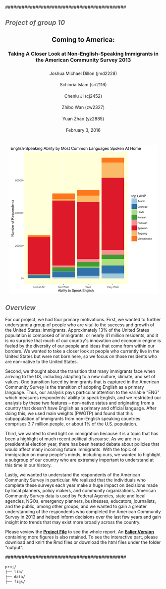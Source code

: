 ############################################
<i><h2 style="color:rgba(51, 51, 51, 0.73);">Project of group 10</h2></i>
<center> <h2>Coming to America:</h2> 
<h3 style="margin-bottom: 25px;">Taking A Closer Look at Non-English-Speaking Immigrants in the American Community Survey 2013</h3> </center>
<center><h4 style="font-weight:normal">Joshua Michael Dillon (jmd2228)</h3></center>
<center><h4 style="font-weight:normal">Schinria Islam (sri2116)</h3></center>
<center><h4 style="font-weight:normal">Chenlu Ji (cj2452)</h3></center>
<center><h4 style="font-weight:normal">Zhibo Wan (zw2327)</h3></center>
<center><h4 style="font-weight:normal">Yuan Zhao (yz2885)</h3></center>

<center><h4 style="font-weight:normal; margin-bottom: 40px;">February 3, 2016</h4></center>

<p><center><img src="figs/common_languages.png" alt="plot of chunk unnamed-chunk-1"></center></p>

<i><h2 style="color:rgba(51, 51, 51, 0.73);">Overview</h2></i>
For our project, we had four primary motivations. First, we wanted to further understand a group of people who are vital to the success and growth of the United States: immigrants. Approximately 13% of the United States population is composed of immigrants, or nearly 41 million residents, and it is no surprise that much of our country's innovation and economic engine is fueled by the diversity of our people and ideas that come from within our borders. We wanted to take a closer look at people who currently live in the United States but were not born here, so we focus on those residents who are non-native to the United States. 

Second, we thought about the transition that many immigrants face when arriving to the US, including adapting to a new culture, climate, and set of values. One transition faced by immigrants that is captured in the American Community Survey is the transition of adopting English as a primary language. Thus, our analysis pays particular attention to the variable "ENG" which measures respondents' ability to speak English, and we restricted our analysis by these two features – non-native status and originating from a country that doesn’t have English as a primary and official language. After doing this, we used main weights (PWGTP) and found that this subpopulation of immigrants from non-English speaking countries comprises 3.7 million people, or about 1% of the U.S. population.

Third, we wanted to shed light on immigration because it is a topic that has been a highlight of much recent political discourse. As we are in a presidential election year, there has been heated debate about policies that would affect many incoming future immigrants. With the topic of immigration on many people's minds, including ours, we wanted to highlight a subgroup of our country who are extremely important to understand at this time in our history.

Lastly, we wanted to understand the respondents of the American Community Survey in particular. We realized that the individuals who complete these surveys each year make a huge impact on decisions made by local planners, policy makers, and community organizations. American Community Survey data is used by Federal Agencies,  state and local agencies, NGOs, emergency planners, businesses, educators, journalists, and the public, among other groups, and we wanted to gain a greater understanding of the respondents who completed the American Community Survey in 2013 and helped inform decisions over the last few years and gain insight into trends that may exist more broadly across the country.

Please veview the [**Project File**](Team10_Presentation.Rmd) to see the whole report.
An [**Ealier Version**](old_version.Rmd) containing more figures is also retained.
To see the interactive part, please download and knirt the Rmd files or download the html files under the folder "output". 

############################################


```
proj/
├── lib/
├── data/
├── figs/
```
